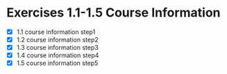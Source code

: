 # Exercises 1.1-1.5 Course Information
- [X] 1.1 course information step1
- [X] 1.2 course information step2
- [X] 1.3 course information step3
- [X] 1.4 course information step4
- [X] 1.5 course information step5

